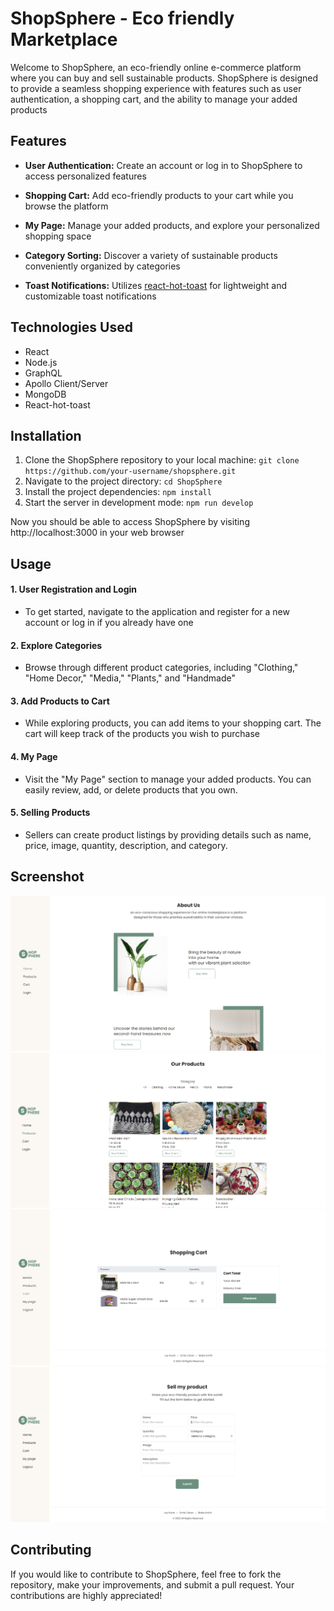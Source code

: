 # ShopSphere - Eco friendly Marketplace

Welcome to ShopSphere, an eco-friendly online e-commerce platform where you can buy and sell sustainable products. ShopSphere is designed to provide a seamless shopping experience with features such as user authentication, a shopping cart, and the ability to manage your added products

## Features

- **User Authentication:** Create an account or log in to ShopSphere to access personalized features

- **Shopping Cart:** Add eco-friendly products to your cart while you browse the platform

- **My Page:** Manage your added products, and explore your personalized shopping space

- **Category Sorting:** Discover a variety of sustainable products conveniently organized by categories

- **Toast Notifications:** Utilizes [react-hot-toast](https://react-hot-toast.com/) for lightweight and customizable toast notifications


## Technologies Used
- React
- Node.js
- GraphQL
- Apollo Client/Server
- MongoDB
- React-hot-toast

## Installation
1. Clone the ShopSphere repository to your local machine: `git clone https://github.com/your-username/shopsphere.git`
2. Navigate to the project directory: `cd ShopSphere`
3. Install the project dependencies: `npm install`
4. Start the server in development mode: `npm run develop`

Now you should be able to access ShopSphere by visiting http://localhost:3000 in your web browser


## Usage
#### 1. User Registration and Login
- To get started, navigate to the application and register for a new account or log in if you already have one

#### 2. Explore Categories
- Browse through different product categories, including "Clothing," "Home Decor," "Media," "Plants," and "Handmade"

#### 3. Add Products to Cart
- While exploring products, you can add items to your shopping cart. The cart will keep track of the products you wish to purchase

#### 4. My Page
- Visit the "My Page" section to manage your added products. You can easily review, add, or delete products that you own.

#### 5. Selling Products
- Sellers can create product listings by providing details such as name, price, image, quantity, description, and category.


## Screenshot
![This is a screenshot image](/client/public/screenshot2.png)
![This is a screenshot image](/client/public/screenshot3.png)
![This is a screenshot image](/client/public/screenshot4.png)
![This is a screenshot image](/client/public/screenshot1.png)

## Contributing
If you would like to contribute to ShopSphere, feel free to fork the repository, make your improvements, and submit a pull request. Your contributions are highly appreciated!